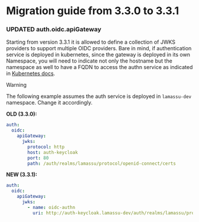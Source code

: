 # Migration guide from 3.3.0 to 3.3.1


### UPDATED auth.oidc.apiGateway

Starting from version 3.3.1 it is allowed to define a collection of JWKS providers to support multiple OIDC providers. Bare in mind, if authentication service is deployed in kubernetes, since the gateway is deployed in its own Namespace, you will need to indicate not only the hostname but the namespace as well to have a FQDN to access the authn service as indicated in [Kubernetes docs](https://kubernetes.io/docs/concepts/services-networking/dns-pod-service/).

> [!WARNING]
> The following example assumes the auth service is deployed in `lamassu-dev` namespace. Change it accordingly.


**OLD (3.3.0):**
```yaml
auth:
  oidc:
    apiGateway: 
      jwks:
        protocol: http
        host: auth-keycloak
        port: 80
        path: /auth/realms/lamassu/protocol/openid-connect/certs
```

**NEW (3.3.1):**
```yaml
auth:
  oidc:
    apiGateway: 
      jwks:
        - name: oidc-authn
          uri: http://auth-keycloak.lamassu-dev/auth/realms/lamassu/protocol/openid-connect/certs
```